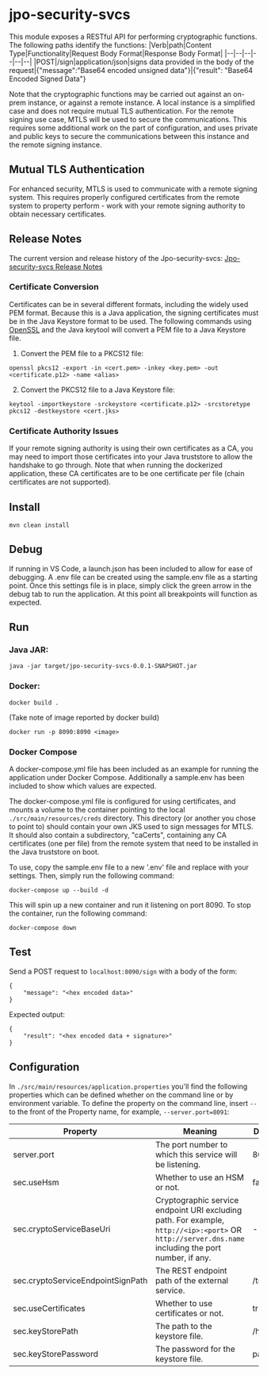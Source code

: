 
# jpo-security-svcs
This module exposes a RESTful API for performing cryptographic functions. The following paths identify the functions:
|Verb|path|Content Type|Functionality|Request Body Format|Response Body Format|
|--|--|--|--|--|--|
|POST|/sign|application/json|signs data provided in the body of the request|{"message":"Base64 encoded unsigned data"}|{"result": "Base64 Encoded Signed Data"}


Note that the cryptographic functions may be carried out against an on-prem instance, or against a remote instance. A local instance is a simplified case and does not require mutual TLS authentication. For the remote signing use case, MTLS will be used to secure the communications. This requires some additional work on the part of configuration, and uses private and public keys to secure the communications between this instance and the remote signing instance.
## Mutual TLS Authentication
For enhanced security, MTLS is used to communicate with a remote signing system. This requires properly configured certificates from the remote system to property perform - work with your remote signing authority to obtain necessary certificates. 
## Release Notes
The current version and release history of the Jpo-security-svcs: [Jpo-security-svcs Release Notes](<docs/Release_notes.md>)

### Certificate Conversion
Certificates can be in several different formats, including the widely used PEM format. Because this is a Java application, the signing certificates must be in the Java Keystore format to be used. The following commands using [OpenSSL](https://www.openssl.org/) and the Java keytool will convert a PEM file to a Java Keystore file.

1. Convert the PEM file to a PKCS12 file:
```
openssl pkcs12 -export -in <cert.pem> -inkey <key.pem> -out <certificate.p12> -name <alias>
```
2. Convert the PKCS12 file to a Java Keystore file:
```
keytool -importkeystore -srckeystore <certificate.p12> -srcstoretype pkcs12 -destkeystore <cert.jks>
```

### Certificate Authority Issues
If your remote signing authority is using their own certificates as a CA, you may need to import those certificates into your Java truststore to allow the handshake to go through. Note that when running the dockerized application, these CA certificates are to be one certificate per file (chain certificates are not supported).

## Install

`mvn clean install`


## Debug
If running in VS Code, a launch.json has been included to allow for ease of debugging. A .env file can be created using the sample.env file as a starting point. Once this settings file is in place, simply click the green arrow in the debug tab to run the application. At this point all breakpoints will function as expected.

## Run

### Java JAR:

`java -jar target/jpo-security-svcs-0.0.1-SNAPSHOT.jar`

### Docker:

`docker build .`

(Take note of image reported by docker build)

`docker run -p 8090:8090 <image>`

### Docker Compose
A docker-compose.yml file has been included as an example for running the application under Docker Compose. Additionally a sample.env has been included to show which values are expected. 

The docker-compose.yml file is configured for using certificates, and mounts a volume to the container pointing to the local `./src/main/resources/creds` directory. This directory (or another you chose to point to) should contain your own JKS used to sign messages for MTLS. It should also contain a subdirectory, "caCerts", containing any CA certificates (one per file) from the remote system that need to be installed in the Java truststore on boot. 

To use, copy the sample.env file to a new '.env' file and replace with your settings. Then, simply run the following command:
```
docker-compose up --build -d
```
This will spin up a new container and run it listening on port 8090. To stop the container, run the following command:
```
docker-compose down
```

## Test

Send a POST request to `localhost:8090/sign` with a body of the form:

```
{
	"message": "<hex encoded data>"
}
```

Expected output:

```
{
	"result": "<hex encoded data + signature>"
}
```

## Configuration

In `./src/main/resources/application.properties` you'll find the following properties which can be defined whether on the command line or by environment variable. To define the property on the command line, insert `--` to the front of the Property name, for example, `--server.port=8091`:

| Property | Meaning | Default Value | Environment Variable Substitute |
| -----------|------------|-----------------|-----------|
| server.port | The port number to which this service will be listening.| 8090 |SERVER_PORT|
| sec.useHsm | Whether to use an HSM or not. | false | SEC_USE_HSM |
| sec.cryptoServiceBaseUri | Cryptographic service endpoint URI excluding path. For example, `http://<ip>:<port>` OR `http://server.dns.name` including the port number, if any. | - |SEC_CRYPTO_SERVICE_BASE_URI|
| sec.cryptoServiceEndpointSignPath | The REST endpoint path of the external service. | /tmc/signtim |SEC_CRYPTO_SERVICE_ENDPOINT_SIGN_PATH|
| sec.useCertificates | Whether to use certificates or not. | true | SEC_USE_CERTIFICATES |
| sec.keyStorePath | The path to the keystore file. | /home/cert.jks | SEC_KEY_STORE_PATH |
| sec.keyStorePassword | The password for the keystore file. | password | SEC_KEY_STORE_PASSWORD |
